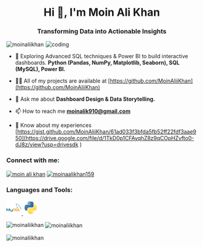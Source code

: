 <h1 align="center">Hi 👋, I'm Moin Ali Khan</h1>
<h3 align="center">Transforming Data into Actionable Insights</h3>

<img align="right" alt="coding" width="400" src="https://camo.githubusercontent.com/2366b34bb903c09617990fb5fff4622f3e941349e846ddb7e73df872a9d21233/68747470733a2f2f63646e2e6472696262626c652e636f6d2f75736572732f3733303730332f73637265656e73686f74732f363538313234332f6176656e746f2e676966"> 

<p align="left"> <img src="https://komarev.com/ghpvc/?username=moinaliikhan&label=Profile%20views&color=0e75b6&style=flat" alt="moinaliikhan" /> </p>

- 🚀 Exploring Advanced SQL techniques & Power BI to build interactive dashboards. **Python (Pandas, NumPy, Matplotlib, Seaborn), SQL (MySQL), Power BI.**

- 👨‍💻 All of my projects are available at [https://github.com/MoinAliiKhan](https://github.com/MoinAliiKhan)

- 💬 Ask me about **Dashboard Design & Data Storytelling.**

- 📫 How to reach me **moinalik910@gmail.com**

- 📄 Know about my experiences [https://gist.github.com/MoinAliiKhan/61ad033f3bfda5fb52ff22fdf3aae950](https://drive.google.com/file/d/1TkD0p1CFAyqhZ8z9qCOpHZvfto0-dJ8z/view?usp=drivesdk )

<h3 align="left">Connect with me:</h3>
<p align="left">
<a href="https://linkedin.com/in/Moin ali Khan" target="blank"><img align="center" src="https://raw.githubusercontent.com/rahuldkjain/github-profile-readme-generator/master/src/images/icons/Social/linked-in-alt.svg" alt="moin ali khan" height="30" width="40" /></a>
<a href="https://instagram.com/moinaalikhan159" target="blank"><img align="center" src="https://raw.githubusercontent.com/rahuldkjain/github-profile-readme-generator/master/src/images/icons/Social/instagram.svg" alt="moinaalikhan159" height="30" width="40" /></a>
</p>

<h3 align="left">Languages and Tools:</h3>
<p align="left"> <a href="https://www.mysql.com/" target="_blank" rel="noreferrer"> <img src="https://raw.githubusercontent.com/devicons/devicon/master/icons/mysql/mysql-original-wordmark.svg" alt="mysql" width="40" height="40"/> </a> <a href="https://www.python.org" target="_blank" rel="noreferrer"> <img src="https://raw.githubusercontent.com/devicons/devicon/master/icons/python/python-original.svg" alt="python" width="40" height="40"/> </a> </p>

<p><img align="left" src="https://github-readme-stats.vercel.app/api/top-langs?username=moinaliikhan&show_icons=true&locale=en&layout=compact" alt="moinaliikhan" /></p>

<p>&nbsp;<img align="center" src="https://github-readme-stats.vercel.app/api?username=moinaliikhan&show_icons=true&locale=en" alt="moinaliikhan" /></p>

<p><img align="center" src="https://github-readme-streak-stats.herokuapp.com/?user=moinaliikhan&" alt="moinaliikhan" /></p>


<!--
**MoinAliiKhan/MoinAliiKhan** is a ✨ _special_ ✨ repository because its `README.md` (this file) appears on your GitHub profile.

Here are some ideas to get you started:

- 🔭 I’m currently working on ...
- 🌱 I’m currently learning ...
- 👯 I’m looking to collaborate on ...
- 🤔 I’m looking for help with ...
- 💬 Ask me about ...
- 📫 How to reach me: ...
- 😄 Pronouns: ...
- ⚡ Fun fact: ...
-->

